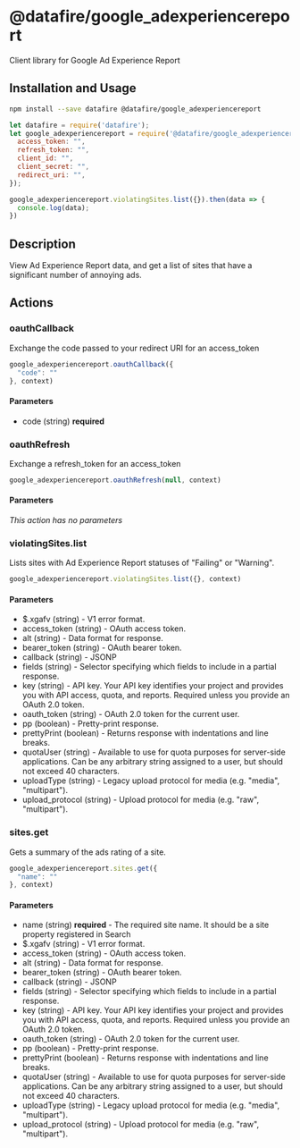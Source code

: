 # @datafire/google_adexperiencereport

Client library for Google Ad Experience Report

## Installation and Usage
```bash
npm install --save datafire @datafire/google_adexperiencereport
```

```js
let datafire = require('datafire');
let google_adexperiencereport = require('@datafire/google_adexperiencereport').create({
  access_token: "",
  refresh_token: "",
  client_id: "",
  client_secret: "",
  redirect_uri: "",
});

google_adexperiencereport.violatingSites.list({}).then(data => {
  console.log(data);
})
```

## Description
View Ad Experience Report data, and get a list of sites that have a significant number of annoying ads.

## Actions
### oauthCallback
Exchange the code passed to your redirect URI for an access_token


```js
google_adexperiencereport.oauthCallback({
  "code": ""
}, context)
```

#### Parameters
* code (string) **required**

### oauthRefresh
Exchange a refresh_token for an access_token


```js
google_adexperiencereport.oauthRefresh(null, context)
```

#### Parameters
*This action has no parameters*

### violatingSites.list
Lists sites with Ad Experience Report statuses of "Failing" or "Warning".


```js
google_adexperiencereport.violatingSites.list({}, context)
```

#### Parameters
* $.xgafv (string) - V1 error format.
* access_token (string) - OAuth access token.
* alt (string) - Data format for response.
* bearer_token (string) - OAuth bearer token.
* callback (string) - JSONP
* fields (string) - Selector specifying which fields to include in a partial response.
* key (string) - API key. Your API key identifies your project and provides you with API access, quota, and reports. Required unless you provide an OAuth 2.0 token.
* oauth_token (string) - OAuth 2.0 token for the current user.
* pp (boolean) - Pretty-print response.
* prettyPrint (boolean) - Returns response with indentations and line breaks.
* quotaUser (string) - Available to use for quota purposes for server-side applications. Can be any arbitrary string assigned to a user, but should not exceed 40 characters.
* uploadType (string) - Legacy upload protocol for media (e.g. "media", "multipart").
* upload_protocol (string) - Upload protocol for media (e.g. "raw", "multipart").

### sites.get
Gets a summary of the ads rating of a site.


```js
google_adexperiencereport.sites.get({
  "name": ""
}, context)
```

#### Parameters
* name (string) **required** - The required site name. It should be a site property registered in Search
* $.xgafv (string) - V1 error format.
* access_token (string) - OAuth access token.
* alt (string) - Data format for response.
* bearer_token (string) - OAuth bearer token.
* callback (string) - JSONP
* fields (string) - Selector specifying which fields to include in a partial response.
* key (string) - API key. Your API key identifies your project and provides you with API access, quota, and reports. Required unless you provide an OAuth 2.0 token.
* oauth_token (string) - OAuth 2.0 token for the current user.
* pp (boolean) - Pretty-print response.
* prettyPrint (boolean) - Returns response with indentations and line breaks.
* quotaUser (string) - Available to use for quota purposes for server-side applications. Can be any arbitrary string assigned to a user, but should not exceed 40 characters.
* uploadType (string) - Legacy upload protocol for media (e.g. "media", "multipart").
* upload_protocol (string) - Upload protocol for media (e.g. "raw", "multipart").


